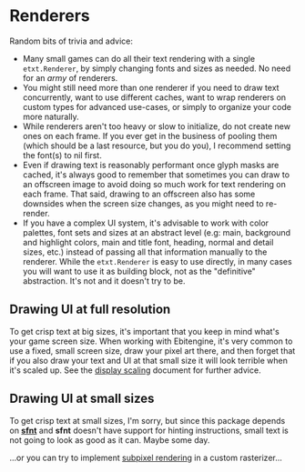 # Renderers
Random bits of trivia and advice:
- Many small games can do all their text rendering with a single `etxt.Renderer`, by simply changing fonts and sizes as needed. No need for an *army* of renderers.
- You might still need more than one renderer if you need to draw text concurrently, want to use different caches, want to wrap renderers on custom types for advanced use-cases, or simply to organize your code more naturally.
- While renderers aren't too heavy or slow to initialize, do not create new ones on each frame. If you ever get in the business of pooling them (which should be a last resource, but you do you), I recommend setting the font(s) to nil first.
- Even if drawing text is reasonably performant once glyph masks are cached, it's always good to remember that sometimes you can draw to an offscreen image to avoid doing so much work for text rendering on each frame. That said, drawing to an offscreen also has some downsides when the screen size changes, as you might need to re-render.
- If you have a complex UI system, it's advisable to work with color palettes, font sets and sizes at an abstract level (e.g: main, background and highlight colors, main and title font, heading, normal and detail sizes, etc.) instead of passing all that information manually to the renderer. While the `etxt.Renderer` is easy to use directly, in many cases you will want to use it as building block, not as the "definitive" abstraction. It's not and it doesn't try to be.

## Drawing UI at full resolution
To get crisp text at big sizes, it's important that you keep in mind what's your game screen size. When working with Ebitengine, it's very common to use a fixed, small screen size, draw your pixel art there, and then forget that if you also draw your text and UI at that small size it will look terrible when it's scaled up. See the [display scaling](https://github.com/tinne26/etxt/blob/v0.0.9-alpha.8/docs/display-scaling.md) document for further advice.

## Drawing UI at small sizes
To get crisp text at small sizes, I'm sorry, but since this package depends on [**sfnt**](https://pkg.go.dev/golang.org/x/image/font/sfnt) and **sfnt** doesn't have support for hinting instructions, small text is not going to look as good as it can. Maybe some day.

...or you can try to implement [subpixel rendering](https://en.wikipedia.org/wiki/Subpixel_rendering) in a custom rasterizer...
